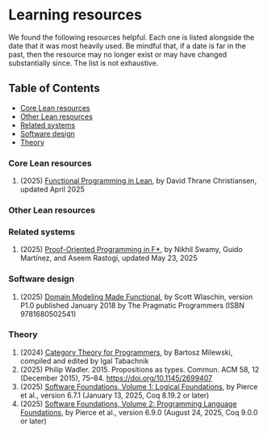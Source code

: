 <!-- omit in toc -->
# Learning resources

We found the following resources helpful. Each one is listed alongside the date that it was most heavily used. Be mindful that, if a date is far in the past, then the resource may no longer exist or may have changed substantially since. The list is not exhaustive.

<!-- omit in toc -->
## Table of Contents

- [Core Lean resources](#core-lean-resources)
- [Other Lean resources](#other-lean-resources)
- [Related systems](#related-systems)
- [Software design](#software-design)
- [Theory](#theory)

### Core Lean resources

1. (2025) [Functional Programming in Lean](https://lean-lang.org/functional_programming_in_lean/), by David Thrane Christiansen, updated April 2025

### Other Lean resources

### Related systems

1. (2025) [Proof-Oriented Programming in F*](https://fstar-lang.org/tutorial/proof-oriented-programming-in-fstar.pdf), by Nikhil Swamy, Guido Martínez, and Aseem Rastogi, updated May 23, 2025

### Software design

1. (2025) [Domain Modeling Made Functional](https://pragprog.com/titles/swdddf/domain-modeling-made-functional/), by Scott Wlaschin, version P1.0 published January 2018 by The Pragmatic Programmers (ISBN 9781680502541)

### Theory

1. (2024) [Category Theory for Programmers](https://github.com/hmemcpy/milewski-ctfp-pdf/releases), by Bartosz Milewski, compiled and edited by Igal Tabachnik
2. (2025) Philip Wadler. 2015. Propositions as types. Commun. ACM 58, 12 (December 2015), 75–84. <https://doi.org/10.1145/2699407>
3. (2025) [Software Foundations, Volume 1: Logical Foundations](https://softwarefoundations.cis.upenn.edu/lf-current/index.html), by Pierce et al., version 6.7.1 (January 13, 2025, Coq 8.19.2 or later)
3. (2025) [Software Foundations, Volume 2: Programming Language Foundations](https://softwarefoundations.cis.upenn.edu/plf-current/index.html), by Pierce et al., version 6.9.0 (August 24, 2025, Coq 9.0.0 or later)
